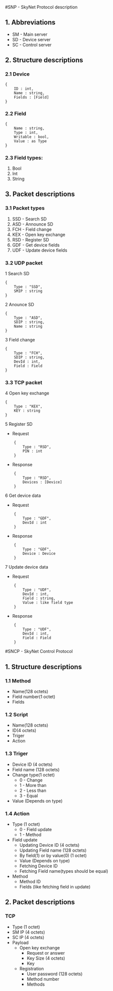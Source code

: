 #SNP  - SkyNet Protocol description

## 1. Abbreviations
* SM - Main server
* SD - Device server
* SC - Control server

## 2. Structure descriptions
### 2.1 Device  
```
{  
	ID : int,  
	Name : string,  
	Fields : [Field]  
}
```

### 2.2 Field
```
{
	Name : string,
	Type : int,
	Writable : bool,
	Value : as Type
}
```
### 2.3 Field types:

1. Bool
2. Int
3. String

## 3. Packet descriptions
### 3.1 Packet types
1. SSD - Search SD
2. ASD - Announce SD
3. FCH - Field change
4. KEX - Open key exchange
5. RSD - Register SD
6. GDF - Get device fields
7. UDF - Update device fields

### 3.2 UDP packet

1 Search SD
```
{
	Type : "SSD",
	SMIP : string
}
```
2 Anounce SD  
```
{
	Type : "ASD",
	SDIP : string,
	Name : string
}
```
3 Field change  
```
{
	Type : "FCH",
	SDIP : string,
	DevId : int,
	Field : Field
}
```

### 3.3 TCP packet

4 Open key exchange
```
{
	Type : "KEX",
	KEY : string
}
```

5 Register SD
  * Request
```
	{
		Type : "RSD", 
		PIN : int
	}
```
  * Response
```
	{
		Type : "RSD",
		Devices : [Device]
	}
```

6 Get device data
  * Request
```
	{
		Type : "GDF",
		DevId : int
	}
```
  * Response
```
	{
		Type : "GDF",
		Device : Device
	}
```
  
7 Update device data
  * Request
```
	{
		Type : "UDF",
		DevId : int,
		Field : string,
		Value : like field type
	}
```
  * Response
```
	{
		Type : "UDF",
		DevId : int,
		Field : Field
	}
```
	
#SNCP - SkyNet Control Protocol
## 1. Structure descriptions
### 1.1 Method
* Name(128 octets)
* Field number(1 octet)
* Fields
 
### 1.2 Script
* Name(128 octets)
* ID(4 octets)
* Triger
* Action

### 1.3 Triger
* Device ID (4 octets)
* Field name (128 octets)
* Change type(1 octet)
  * 0 - Change
  * 1 - More than
  * 2 - Less than
  * 3 - Equal
* Value (Depends on type)
 
### 1.4 Action
* Type (1 octet)
  * 0 - Field update
  * 1 - Method
* Field update
  * Updating Device ID (4 octets)
  * Updating Field name (128 octets)
  * By field(1) or by value(0) (1 octet)
  * Value (Depends on type)
  * Fetching Device ID
  * Fetching Field name(types should be equal)
* Method
  * Method ID
  * Fields (like fetching field in update)

## 2. Packet descriptions
### TCP
  * Type (1 octet)
  * SM IP (4 octets)
  * SC IP (4 octets)
  * Payload
    * Open key exchange
      * Request or answer
      * Key Size (4 octets)
      * Key
    * Registration
      * User password (128 octets)
      * Method number
      * Methods
